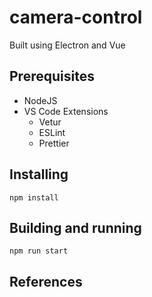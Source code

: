# camera-control

Built using Electron and Vue

## Prerequisites

- NodeJS
- VS Code Extensions
  - Vetur
  - ESLint
  - Prettier

## Installing

```
npm install
```

## Building and running

```
npm run start
```

## References
